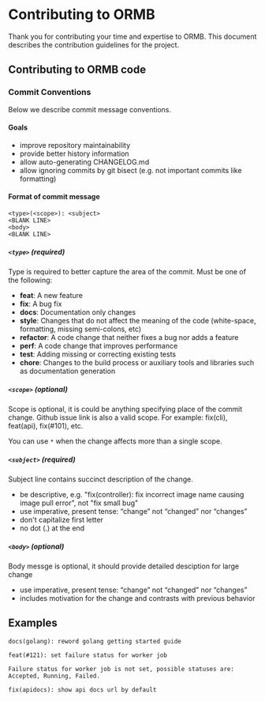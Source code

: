 # Contributing to ORMB

Thank you for contributing your time and expertise to ORMB. This document describes the contribution guidelines for the project.

## Contributing to ORMB code

### Commit Conventions

Below we describe commit message conventions.

#### Goals

* improve repository maintainability
* provide better history information
* allow auto-generating CHANGELOG.md
* allow ignoring commits by git bisect (e.g. not important commits like formatting)

#### Format of commit message

```
<type>(<scope>): <subject>
<BLANK LINE>
<body>
<BLANK LINE>
```

##### `<type>` (required)

Type is required to better capture the area of the commit. Must be one of the following:

* **feat**: A new feature
* **fix**: A bug fix
* **docs**: Documentation only changes
* **style**: Changes that do not affect the meaning of the code (white-space, formatting, missing semi-colons, etc)
* **refactor**: A code change that neither fixes a bug nor adds a feature
* **perf**: A code change that improves performance
* **test**: Adding missing or correcting existing tests
* **chore**: Changes to the build process or auxiliary tools and libraries such as documentation generation

##### `<scope>` (optional)

Scope is optional, it is could be anything specifying place of the commit change. Github issue link is
also a valid scope. For example: fix(cli), feat(api), fix(#101), etc.

You can use `*` when the change affects more than a single scope.

##### `<subject>` (required)

Subject line contains succinct description of the change.

* be descriptive, e.g. "fix(controller): fix incorrect image name causing image pull error", not "fix small bug"
* use imperative, present tense: “change” not “changed” nor “changes”
* don't capitalize first letter
* no dot (.) at the end

##### `<body>` (optional)

Body messge is optional, it should provide detailed desciption for large change

* use imperative, present tense: “change” not “changed” nor “changes”
* includes motivation for the change and contrasts with previous behavior

## Examples

```
docs(golang): reword golang getting started guide
```

```
feat(#121): set failure status for worker job

Failure status for worker job is not set, possible statuses are: Accepted, Running, Failed.
```

```
fix(apidocs): show api docs url by default
```
